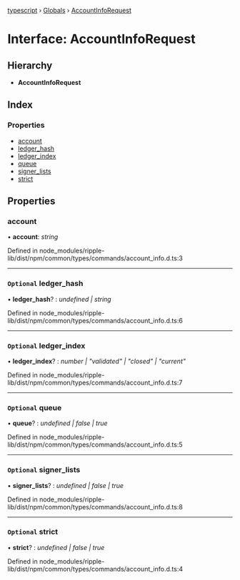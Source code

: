 [typescript](../README.md) › [Globals](../globals.md) › [AccountInfoRequest](accountinforequest.md)

# Interface: AccountInfoRequest

## Hierarchy

* **AccountInfoRequest**

## Index

### Properties

* [account](accountinforequest.md#account)
* [ledger_hash](accountinforequest.md#optional-ledger_hash)
* [ledger_index](accountinforequest.md#optional-ledger_index)
* [queue](accountinforequest.md#optional-queue)
* [signer_lists](accountinforequest.md#optional-signer_lists)
* [strict](accountinforequest.md#optional-strict)

## Properties

###  account

• **account**: *string*

Defined in node_modules/ripple-lib/dist/npm/common/types/commands/account_info.d.ts:3

___

### `Optional` ledger_hash

• **ledger_hash**? : *undefined | string*

Defined in node_modules/ripple-lib/dist/npm/common/types/commands/account_info.d.ts:6

___

### `Optional` ledger_index

• **ledger_index**? : *number | "validated" | "closed" | "current"*

Defined in node_modules/ripple-lib/dist/npm/common/types/commands/account_info.d.ts:7

___

### `Optional` queue

• **queue**? : *undefined | false | true*

Defined in node_modules/ripple-lib/dist/npm/common/types/commands/account_info.d.ts:5

___

### `Optional` signer_lists

• **signer_lists**? : *undefined | false | true*

Defined in node_modules/ripple-lib/dist/npm/common/types/commands/account_info.d.ts:8

___

### `Optional` strict

• **strict**? : *undefined | false | true*

Defined in node_modules/ripple-lib/dist/npm/common/types/commands/account_info.d.ts:4
